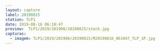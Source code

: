 ```yaml
---
layout: capture
label: 20190815
station: TLP1
date: 2019-08-16 06:10:47
preview:  TLP1/2019/201908/20190815/stack.jpg
capturas:
  - imagem: TLP1/2019/201908/20190815/M20190816_061047_TLP_1P.jpg
---
```

